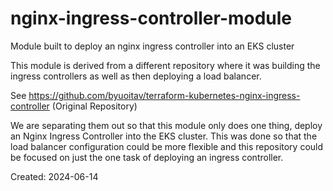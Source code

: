 # nginx-ingress-controller-module

Module built to deploy an nginx ingress controller into an EKS cluster

This module is derived from a different repository where it was building the ingress controllers as well as then deploying a load balancer.  

See https://github.com/byuoitav/terraform-kubernetes-nginx-ingress-controller (Original Repository)

We are separating them out so that this module only does one thing, deploy an Nginx Ingress Controller into the EKS cluster.  This was done so that the load balancer configuration could be more flexible and this repository could be focused on just the one task of deploying an ingress controller.  

Created: 2024-06-14